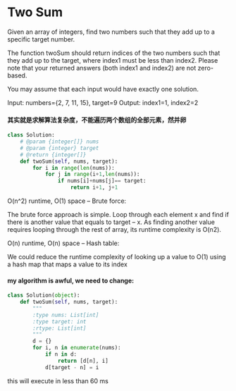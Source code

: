 # Two Sum

Given an array of integers, find two numbers such that they add up to a specific target number.

The function twoSum should return indices of the two numbers such that they add up to the target, where index1 must be less than index2. Please note that your returned answers (both index1 and index2) are not zero-based.

You may assume that each input would have exactly one solution.

Input: numbers={2, 7, 11, 15}, target=9
Output: index1=1, index2=2

#### 其实就是求解算法复杂度，不能遍历两个数组的全部元素，然并卵

```python
class Solution:
    # @param {integer[]} nums
    # @param {integer} target
    # @return {integer[]}
    def twoSum(self, nums, target):
        for i in range(len(nums)):
            for j in range(i+1,len(nums)):
                if nums[i]+nums[j]== target:
                    return i+1, j+1
```

O(n^2) runtime, O(1) space – Brute force:

The brute force approach is simple. Loop through each element x and find if there is another value that equals to target – x. As finding another value requires looping through the rest of array, its runtime complexity is O(n2).

O(n) runtime, O(n) space – Hash table:

We could reduce the runtime complexity of looking up a value to O(1) using a hash map that maps a value to its index

#### my algorithm is awful, we need to change:

```python
class Solution(object):
    def twoSum(self, nums, target):
        """
        :type nums: List[int]
        :type target: int
        :rtype: List[int]
        """
        d = {}
        for i, n in enumerate(nums):
            if n in d:
                return [d[n], i]
            d[target - n] = i

```

this will execute in less than 60 ms

